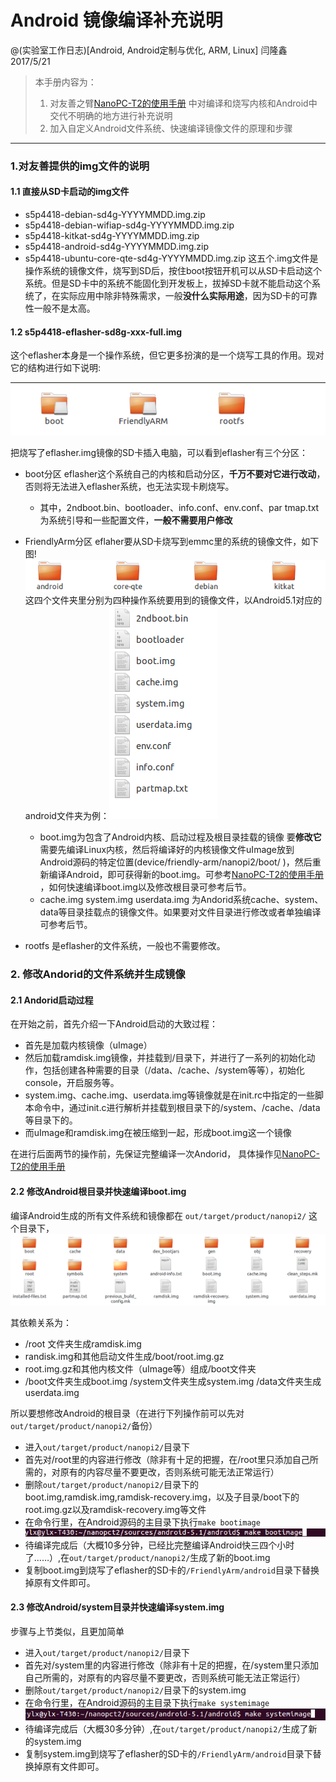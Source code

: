 # Android 镜像编译补充说明

@(实验室工作日志)[Android, Android定制与优化, ARM, Linux]
闫隆鑫 2017/5/21
> 本手册内容为：
> 1. 对友善之臂[NanoPC-T2的使用手册](http://wiki.friendlyarm.com/wiki/index.php/NanoPC-T2/zh) 中对编译和烧写内核和Android中交代不明确的地方进行补充说明
> 2. 加入自定义Android文件系统、快速编译镜像文件的原理和步骤

------------------------------

### 1.对友善提供的img文件的说明
#### 1.1 直接从SD卡启动的img文件
- s5p4418-debian-sd4g-YYYYMMDD.img.zip 	
- s5p4418-debian-wifiap-sd4g-YYYYMMDD.img.zip 	
- s5p4418-kitkat-sd4g-YYYYMMDD.img.zip 	
- s5p4418-android-sd4g-YYYYMMDD.img.zip
- s5p4418-ubuntu-core-qte-sd4g-YYYYMMDD.img.zip
	这五个.img文件是操作系统的镜像文件，烧写到SD后，按住boot按钮开机可以从SD卡启动这个系统。但是SD卡中的系统不能固化到开发板上，拔掉SD卡就不能启动这个系统了，在实际应用中除非特殊需求，一般**没什么实际用途**，因为SD卡的可靠性一般不是太高。

#### 1.2 s5p4418-eflasher-sd8g-xxx-full.img
这个eflasher本身是一个操作系统，但它更多扮演的是一个烧写工具的作用。现对它的结构进行如下说明:

![](assets/markdown-img-paste-20190113165833340.png)

把烧写了eflasher.img镜像的SD卡插入电脑，可以看到eflasher有三个分区：
- boot分区 eflasher这个系统自己的内核和启动分区，**千万不要对它进行改动**，否则将无法进入eflasher系统，也无法实现卡刷烧写。
	- 其中，2ndboot.bin、bootloader、info.conf、env.conf、par
tmap.txt为系统引导和一些配置文件，**一般不需要用户修改**
- FriendlyArm分区 eflaher要从SD卡烧写到emmc里的系统的镜像文件，如下图!![](assets/markdown-img-paste-20190113165843413.png) 这四个文件夹里分别为四种操作系统要用到的镜像文件，以Android5.1对应的android文件夹为例：![](assets/markdown-img-paste-2019011316585971.png)

	- boot.img为包含了Android内核、启动过程及根目录挂载的镜像 要**修改它**需要先编译Linux内核，然后将编译好的内核镜像文件uImage放到Android源码的特定位置(device/friendly-arm/nanopi2/boot/ )，然后重新编译Android，即可获得新的boot.img。可参考[NanoPC-T2的使用手册](http://wiki.friendlyarm.com/wiki/index.php/NanoPC-T2/zh) ，如何快速编译boot.img以及修改根目录可参考后节。
	- cache.img system.img userdata.img 为Andorid系统cache、system、data等目录挂载点的镜像文件。如果要对文件目录进行修改或者单独编译可参考后节。


- rootfs 是eflasher的文件系统，一般也不需要修改。

### 2. 修改Andorid的文件系统并生成镜像
#### 2.1 Andorid启动过程
在开始之前，首先介绍一下Android启动的大致过程：
- 首先是加载内核镜像（uImage）
- 然后加载ramdisk.img镜像，并挂载到/目录下，并进行了一系列的初始化动作，包括创建各种需要的目录（/data、/cache、/system等等），初始化console，开启服务等。
- system.img、cache.img、userdata.img等镜像就是在init.rc中指定的一些脚本命令中，通过init.c进行解析并挂载到根目录下的/system、/cache、/data等目录下的。
- 而uImage和ramdisk.img在被压缩到一起，形成boot.img这一个镜像

在进行后面两节的操作前，先保证完整编译一次Andorid， 具体操作见[NanoPC-T2的使用手册](http://wiki.friendlyarm.com/wiki/index.php/NanoPC-T2/zh)
#### 2.2 修改Android根目录并快速编译boot.img

编译Android生成的所有文件系统和镜像都在 `out/target/product/nanopi2/` 这个目录下，![](assets/markdown-img-paste-20190113165933393.png)

其依赖关系为：
- /root 文件夹生成ramdisk.img
- randisk.img和其他启动文件生成/boot/root.img.gz
- root.img.gz和其他内核文件（uImage等）组成/boot文件夹
- /boot文件夹生成boot.img /system文件夹生成system.img  /data文件夹生成userdata.img

所以要想修改Android的根目录（在进行下列操作前可以先对`out/target/product/nanopi2/`备份）
- 进入`out/target/product/nanopi2/`目录下
- 首先对/root里的内容进行修改（除非有十足的把握，在/root里只添加自己所需的，对原有的内容尽量不要更改，否则系统可能无法正常运行）
- 删除`out/target/product/nanopi2/`目录下的boot.img,ramdisk.img,ramdisk-recovery.img，以及子目录/boot下的root.img.gz以及ramdisk-recovery.img等文件
- 在命令行里，在Android源码的主目录下执行`make bootimage`![Alt text](assets/markdown-img-paste-2019011317003000.png)
- 待编译完成后（大概10多分钟，已经比完整编译Android快三四个小时了……）,在`out/target/product/nanopi2/`生成了新的boot.img
- 复制boot.img到烧写了eflasher的SD卡的`/FriendlyArm/android`目录下替换掉原有文件即可。

#### 2.3 修改Android/system目录并快速编译system.img
步骤与上节类似，且更加简单
- 进入`out/target/product/nanopi2/`目录下
- 首先对/system里的内容进行修改（除非有十足的把握，在/system里只添加自己所需的，对原有的内容尽量不要更改，否则系统可能无法正常运行）
- 删除`out/target/product/nanopi2/`目录下的system.img
- 在命令行里，在Android源码的主目录下执行`make systemimage`![Alt text](assets/markdown-img-paste-20190113170120314.png)
- 待编译完成后（大概30多分钟）,在`out/target/product/nanopi2/`生成了新的system.img
- 复制system.img到烧写了eflasher的SD卡的`/FriendlyArm/android`目录下替换掉原有文件即可。
